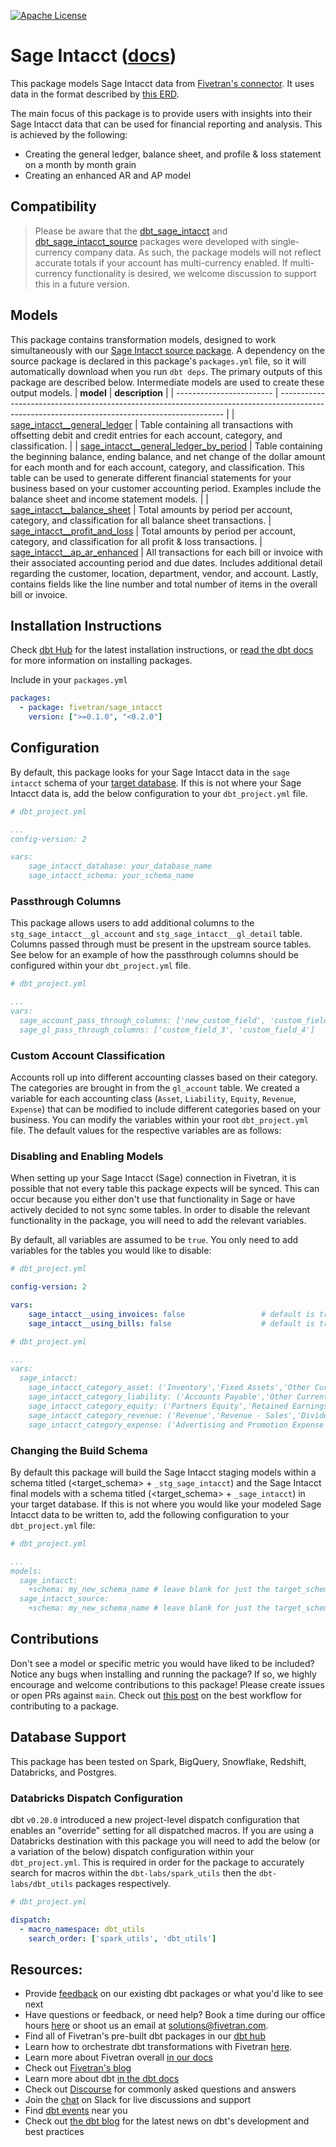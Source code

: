 [![Apache License](https://img.shields.io/badge/License-Apache%202.0-blue.svg)](https://opensource.org/licenses/Apache-2.0)
# Sage Intacct ([docs](https://fivetran.github.io/dbt_sage_intacct/#!/overview)) 

This package models Sage Intacct data from [Fivetran's connector](https://fivetran.com/docs/applications/sage_intacct). It uses data in the format described by [this ERD](https://fivetran.com/docs/applications/sage-intacct#schemainformation).

The main focus of this package is to provide users with insights into their Sage Intacct data that can be used for financial reporting and analysis. This is achieved by the following:
- Creating the general ledger, balance sheet, and profile & loss statement on a month by month grain
- Creating an enhanced AR and AP model 
## Compatibility

> Please be aware that the [dbt_sage_intacct](https://github.com/fivetran/dbt_sage_intacct) and [dbt_sage_intacct_source](https://github.com/fivetran/dbt_sage_intacct_source) packages were developed with single-currency company data. As such, the package models will not reflect accurate totals if your account has multi-currency enabled. If multi-currency functionality is desired, we welcome discussion to support this in a future version. 

## Models
This package contains transformation models, designed to work simultaneously with our [Sage Intacct source package](https://github.com/fivetran/dbt_sage_intacct_source). A dependency on the source package is declared in this package's `packages.yml` file, so it will automatically download when you run `dbt deps`. The primary outputs of this package are described below. Intermediate models are used to create these output models.
| **model**                | **description**                                                                                                                                |
| ------------------------ | ---------------------------------------------------------------------------------------------------------------------------------------------- |
| [sage_intacct__general_ledger](https://github.com/fivetran/dbt_sage_intacct/blob/master/models/sage_intacct__general_ledger.sql) | Table containing all transactions with offsetting debit and credit entries for each account, category, and classification. |
| [sage_intacct__general_ledger_by_period](https://github.com/fivetran/dbt_sage_intacct/blob/master/models/sage_intacct__general_ledger_by_period.sql) | Table containing the beginning balance, ending balance, and net change of the dollar amount for each month and for each account, category, and classification. This table can be used to generate different financial statements for your business based on your customer accounting period. Examples include the balance sheet and income statement models. | 
| [sage_intacct__balance_sheet](https://github.com/fivetran/dbt_sage_intacct/blob/master/models/sage_intacct__balance_sheet.sql)             | Total amounts by period per account, category, and classification for all balance sheet transactions. 
| [sage_intacct__profit_and_loss](https://github.com/fivetran/dbt_sage_intacct/blob/master/models/sage_intacct__profit_and_loss.sql)       | Total amounts by period per account, category, and classification for all profit & loss transactions. 
| [sage_intacct__ap_ar_enhanced](https://github.com/fivetran/dbt_sage_intacct/blob/master/models/sage_intacct__ap_ar_enhanced.sql) | All transactions for each bill or invoice with their associated accounting period and due dates. Includes additional detail regarding the customer, location, department, vendor, and account. Lastly, contains fields like the line number and total number of items in the overall bill or invoice.

## Installation Instructions
Check [dbt Hub](https://hub.getdbt.com/) for the latest installation instructions, or [read the dbt docs](https://docs.getdbt.com/docs/package-management) for more information on installing packages.

Include in your `packages.yml`

```yaml
packages:
  - package: fivetran/sage_intacct
    version: [">=0.1.0", "<0.2.0"]
```

## Configuration
By default, this package looks for your Sage Intacct data in the `sage intacct` schema of your [target database](https://docs.getdbt.com/docs/running-a-dbt-project/using-the-command-line-interface/configure-your-profile). 
If this is not where your Sage Intacct data is, add the below configuration to your `dbt_project.yml` file.

```yml
# dbt_project.yml

...
config-version: 2

vars:
    sage_intacct_database: your_database_name
    sage_intacct_schema: your_schema_name
```
### Passthrough Columns
This package allows users to add additional columns to the `stg_sage_intacct__gl_account` and `stg_sage_intacct__gl_detail` table. 
Columns passed through must be present in the upstream source tables. See below for an example of how the passthrough columns should be configured within your `dbt_project.yml` file.

```yml
# dbt_project.yml

...
vars:
  sage_account_pass_through_columns: ['new_custom_field', 'custom_field_2']
  sage_gl_pass_through_columns: ['custom_field_3', 'custom_field_4']
```
### Custom Account Classification
Accounts roll up into different accounting classes based on their category. The categories are brought in from the `gl_account` table. We created a variable for each accounting class (`Asset`, `Liability`, `Equity`, `Revenue`, `Expense`) that can be modified to include different categories based on your business. You can modify the variables within your root `dbt_project.yml` file. The default values for the respective variables are as follows:

### Disabling and Enabling Models

When setting up your Sage Intacct (Sage) connection in Fivetran, it is possible that not every table this package expects will be synced. This can occur because you either don't use that functionality in Sage or have actively decided to not sync some tables. In order to disable the relevant functionality in the package, you will need to add the relevant variables.

By default, all variables are assumed to be `true`. You only need to add variables for the tables you would like to disable:

```yml
# dbt_project.yml

config-version: 2

vars:
    sage_intacct__using_invoices: false                 # default is true
    sage_intacct__using_bills: false                    # default is true
```


```yml
# dbt_project.yml

...
vars:
  sage_intacct:
    sage_intacct_category_asset: ('Inventory','Fixed Assets','Other Current Assets','Cash and Cash Equivalents','Intercompany Receivable','Accounts Receivable','Deposits and Prepayments','Goodwill','Intangible Assets','Short-Term Investments','Inventory','Accumulated Depreciation','Other Assets','Unrealized Currency Gain/Loss','Patents','Investment in Subsidiary','Escrows and Reserves','Long Term Investments')
    sage_intacct_category_liability: ('Accounts Payable','Other Current Liabilities','Accrued Liabilities','Note Payable - Current','Deferred Taxes Liabilities - Long Term','Note Payable - Long Term','Other Liabilities','Deferred Revenue - Current')
    sage_intacct_category_equity: ('Partners Equity','Retained Earnings','Dividend Paid')
    sage_intacct_category_revenue: ('Revenue','Revenue - Sales','Dividend Income','Revenue - Other','Other Income','Revenue - Services','Revenue - Products')
    sage_intacct_category_expense: ('Advertising and Promotion Expense','Other Operating Expense','Cost of Sales Revenue', 'Professional Services Expense','Cost of Services Revenue','Payroll Expense','Payroll Taxes','Travel Expense','Cost of Goods Sold','Other Expenses','Compensation Expense','Federal Tax','Depreciation Expense')
```
### Changing the Build Schema
By default this package will build the Sage Intacct staging models within a schema titled (<target_schema> + `_stg_sage_intacct`) and the Sage Intacct final models with a schema titled (<target_schema> + `_sage_intacct`) in your target database. If this is not where you would like your modeled Sage Intacct data to be written to, add the following configuration to your `dbt_project.yml` file:

```yml
# dbt_project.yml 

...
models:
  sage_intacct:
    +schema: my_new_schema_name # leave blank for just the target_schema
  sage_intacct_source:
    +schema: my_new_schema_name # leave blank for just the target_schema
```


## Contributions
Don't see a model or specific metric you would have liked to be included? Notice any bugs when installing and running the package? If so, we highly encourage and welcome contributions to this package! 
Please create issues or open PRs against `main`. Check out [this post](https://discourse.getdbt.com/t/contributing-to-a-dbt-package/657) on the best workflow for contributing to a package.

## Database Support

This package has been tested on Spark, BigQuery, Snowflake, Redshift, Databricks, and Postgres.

### Databricks Dispatch Configuration
dbt `v0.20.0` introduced a new project-level dispatch configuration that enables an "override" setting for all dispatched macros. If you are using a Databricks destination with this package you will need to add the below (or a variation of the below) dispatch configuration within your `dbt_project.yml`. This is required in order for the package to accurately search for macros within the `dbt-labs/spark_utils` then the `dbt-labs/dbt_utils` packages respectively.
```yml
# dbt_project.yml

dispatch:
  - macro_namespace: dbt_utils
    search_order: ['spark_utils', 'dbt_utils']
```

## Resources:
- Provide [feedback](https://www.surveymonkey.com/r/DQ7K7WW) on our existing dbt packages or what you'd like to see next
- Have questions or feedback, or need help? Book a time during our office hours [here](https://calendly.com/fivetran-solutions-team/fivetran-solutions-team-office-hours) or shoot us an email at solutions@fivetran.com.
- Find all of Fivetran's pre-built dbt packages in our [dbt hub](https://hub.getdbt.com/fivetran/)
- Learn how to orchestrate dbt transformations with Fivetran [here](https://fivetran.com/docs/transformations/dbt).
- Learn more about Fivetran overall [in our docs](https://fivetran.com/docs)
- Check out [Fivetran's blog](https://fivetran.com/blog)
- Learn more about dbt [in the dbt docs](https://docs.getdbt.com/docs/introduction)
- Check out [Discourse](https://discourse.getdbt.com/) for commonly asked questions and answers
- Join the [chat](http://slack.getdbt.com/) on Slack for live discussions and support
- Find [dbt events](https://events.getdbt.com) near you
- Check out [the dbt blog](https://blog.getdbt.com/) for the latest news on dbt's development and best practices
